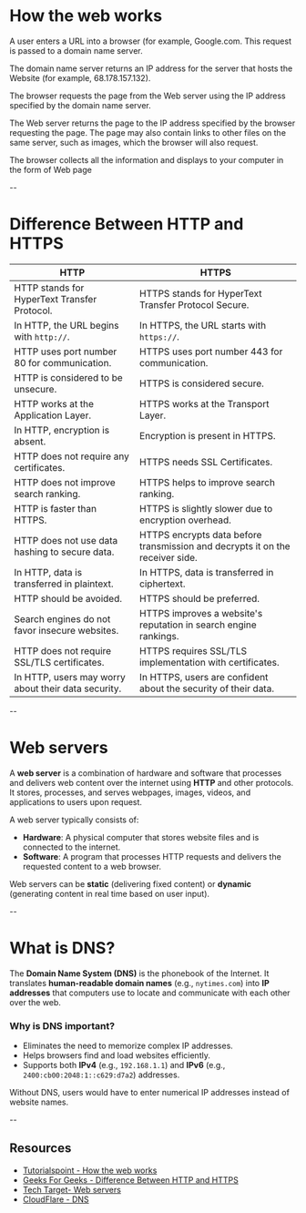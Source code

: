 # How the web works
A user enters a URL into a browser (for example, Google.com. This request is passed to a domain name server.

The domain name server returns an IP address for the server that hosts the Website (for example, 68.178.157.132).

The browser requests the page from the Web server using the IP address specified by the domain name server.

The Web server returns the page to the IP address specified by the browser requesting the page. The page may also contain links to other files on the same server, such as images, which the browser will also request.

The browser collects all the information and displays to your computer in the form of Web page

--
# Difference Between HTTP and HTTPS

| HTTP | HTTPS |
|------|------|
| HTTP stands for HyperText Transfer Protocol. | HTTPS stands for HyperText Transfer Protocol Secure. |
| In HTTP, the URL begins with `http://`. | In HTTPS, the URL starts with `https://`. |
| HTTP uses port number 80 for communication. | HTTPS uses port number 443 for communication. |
| HTTP is considered to be unsecure. | HTTPS is considered secure. |
| HTTP works at the Application Layer. | HTTPS works at the Transport Layer. |
| In HTTP, encryption is absent. | Encryption is present in HTTPS. |
| HTTP does not require any certificates. | HTTPS needs SSL Certificates. |
| HTTP does not improve search ranking. | HTTPS helps to improve search ranking. |
| HTTP is faster than HTTPS. | HTTPS is slightly slower due to encryption overhead. |
| HTTP does not use data hashing to secure data. | HTTPS encrypts data before transmission and decrypts it on the receiver side. |
| In HTTP, data is transferred in plaintext. | In HTTPS, data is transferred in ciphertext. |
| HTTP should be avoided. | HTTPS should be preferred. |
| Search engines do not favor insecure websites. | HTTPS improves a website's reputation in search engine rankings. |
| HTTP does not require SSL/TLS certificates. | HTTPS requires SSL/TLS implementation with certificates. |
| In HTTP, users may worry about their data security. | In HTTPS, users are confident about the security of their data. |

--

# Web servers

A **web server** is a combination of hardware and software that processes and delivers web content over the internet using **HTTP** and other protocols. It stores, processes, and serves webpages, images, videos, and applications to users upon request.  

A web server typically consists of:  
- **Hardware**: A physical computer that stores website files and is connected to the internet.  
- **Software**: A program that processes HTTP requests and delivers the requested content to a web browser.  

Web servers can be **static** (delivering fixed content) or **dynamic** (generating content in real time based on user input).  

--
# What is DNS?

The **Domain Name System (DNS)** is the phonebook of the Internet. It translates **human-readable domain names** (e.g., `nytimes.com`) into **IP addresses** that computers use to locate and communicate with each other over the web.

### Why is DNS important?
- Eliminates the need to memorize complex IP addresses.  
- Helps browsers find and load websites efficiently.  
- Supports both **IPv4** (e.g., `192.168.1.1`) and **IPv6** (e.g., `2400:cb00:2048:1::c629:d7a2`) addresses.  

Without DNS, users would have to enter numerical IP addresses instead of website names.

--
## Resources

- [Tutorialspoint - How the web works](https://www.tutorialspoint.com/web_developers_guide/web_how_it_works.htm)
- [Geeks For Geeks - Difference Between HTTP and HTTPS ](https://www.geeksforgeeks.org/difference-between-http-and-https-2/)
- [Tech Target- Web servers](https://www.techtarget.com/whatis/definition/Web-server)
- [CloudFlare - DNS ](https://www.cloudflare.com/learning/dns/what-is-dns/)
